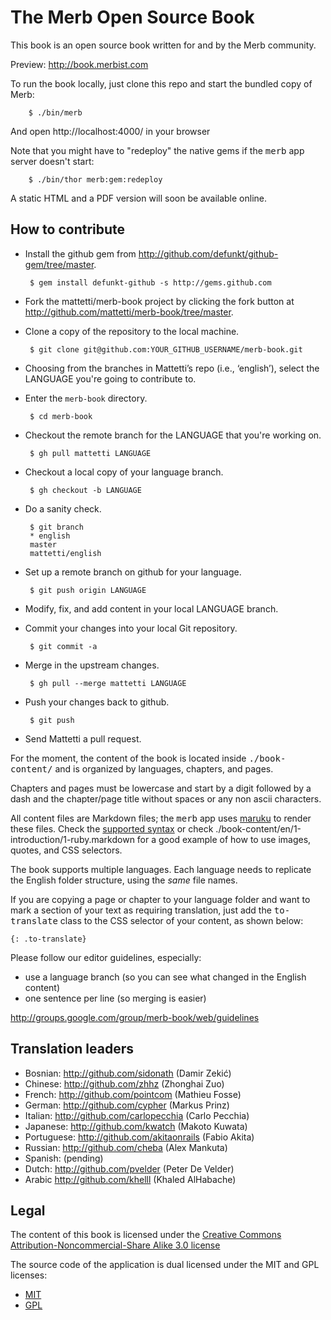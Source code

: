 # The Merb Open Source Book

This book is an open source book written for and by the Merb community.

Preview: <http://book.merbist.com>

To run the book locally,
just clone this repo and start the bundled copy of Merb:

		$ ./bin/merb
		
And open http://localhost:4000/ in your browser

Note that you might have to "redeploy" the native gems
if the <tt>merb</tt> app server doesn't start:

		$ ./bin/thor merb:gem:redeploy

A static HTML and a PDF version will soon be available online.

## How to contribute

 * Install the github gem
   from <http://github.com/defunkt/github-gem/tree/master>.

		$ gem install defunkt-github -s http://gems.github.com

 * Fork the mattetti/merb-book project by clicking the fork button
   at <http://github.com/mattetti/merb-book/tree/master>.

 * Clone a copy of the repository to the local machine.

		$ git clone git@github.com:YOUR_GITHUB_USERNAME/merb-book.git

 * Choosing from the branches in Mattetti’s repo (i.e., ‘english’),
   select the LANGUAGE you're going to contribute to.

 * Enter the `merb-book` directory.

		$ cd merb-book

 * Checkout the remote branch for the LANGUAGE that you're working on.

		$ gh pull mattetti LANGUAGE

 * Checkout a local copy of your language branch.

		$ gh checkout -b LANGUAGE

 * Do a sanity check.

		$ git branch
		* english
		master
		mattetti/english

 * Set up a remote branch on github for your language.

		$ git push origin LANGUAGE

 * Modify, fix, and add content in your local LANGUAGE branch.

 * Commit your changes into your local Git repository.

		$ git commit -a

 * Merge in the upstream changes.

		$ gh pull --merge mattetti LANGUAGE

 * Push your changes back to github.

		$ git push

 * Send Mattetti a pull request.

For the moment, the content of the book
is located inside <tt>./book-content/</tt>
and is organized by languages, chapters, and pages.

Chapters and pages must be lowercase and start by a digit
followed by a dash and the chapter/page title
without spaces or any non ascii characters.

All content files are Markdown files;
the <tt>merb</tt> app uses [maruku][] to render these files.
Check the [supported syntax][]
or check ./book-content/en/1-introduction/1-ruby.markdown
for a good example of how to use images, quotes, and CSS selectors.

The book supports multiple languages.
Each language needs to replicate the English folder structure,
using the *same* file names.

If you are copying a page or chapter to your language folder
and want to mark a section of your text as requiring translation,
just add the <tt>to-translate</tt> class
to the CSS selector of your content, as shown below:

    {: .to-translate}

Please follow our editor guidelines, especially:

* use a language branch (so you can see what changed in the English content)
* one sentence per line (so merging is easier)

<http://groups.google.com/group/merb-book/web/guidelines>

## Translation leaders

* Bosnian:     http://github.com/sidonath (Damir Zekić)
* Chinese:     http://github.com/zhhz (Zhonghai Zuo)
* French:      http://github.com/pointcom  (Mathieu Fosse)
* German:      http://github.com/cypher (Markus Prinz)
* Italian:     http://github.com/carlopecchia (Carlo Pecchia)
* Japanese:    http://github.com/kwatch (Makoto Kuwata)
* Portuguese:  http://github.com/akitaonrails (Fabio Akita)
* Russian:     http://github.com/cheba (Alex Mankuta)
* Spanish:     (pending)
* Dutch:       http://github.com/pvelder (Peter De Velder)
* Arabic       http://github.com/khelll (Khaled AlHabache)

## Legal

The content of this book is licensed under the [Creative Commons Attribution-Noncommercial-Share Alike 3.0 license][]

The source code of the application is dual licensed
under the MIT and GPL licenses:

* [MIT](http://www.opensource.org/licenses/mit-license.php)
* [GPL](http://www.gnu.org/licenses/gpl.html)


[Creative Commons Attribution-Noncommercial-Share Alike 3.0 license]: http://creativecommons.org/licenses/by-nc-sa/3.0/us/
[maruku]:             http://maruku.rubyforge.org
[supported syntax]:   http://maruku.rubyforge.org/markdown_syntax.html
